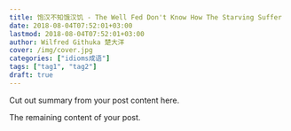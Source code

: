 ```yaml
---
title: 饱汉不知饿汉饥 - The Well Fed Don't Know How The Starving Suffer
date: 2018-08-04T07:52:01+03:00
lastmod: 2018-08-04T07:52:01+03:00
author: Wilfred Githuka 楚大洋
cover: /img/cover.jpg
categories: ["idioms成语"]
tags: ["tag1", "tag2"]
draft: true
---
```


Cut out summary from your post content here.

<!--more-->

The remaining content of your post.
